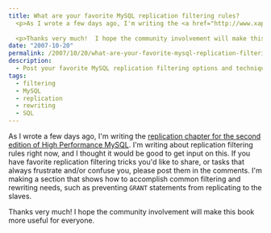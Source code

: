 ```yaml
---
title: What are your favorite MySQL replication filtering rules?
  <p>As I wrote a few days ago, I'm writing the <a href="http://www.xaprb.com/blog/2007/10/18/high-performance-mysql-second-edition-replication-scaling-and-high-availability/">replication chapter for the second edition of High Performance MySQL</a>.  I'm writing about replication filtering rules right now, and I thought it would be good to get input on this.  If you have favorite replication filtering tricks you'd like to share, or tasks that always frustrate and/or confuse you, please post them in the comments.  I'm making a section that shows how to accomplish common filtering and rewriting needs, such as preventing <code>GRANT</code> statements from replicating to the slaves.</p>
  
  <p>Thanks very much!  I hope the community involvement will make this book more useful for everyone.</p>
date: "2007-10-20"
permalink: /2007/10/20/what-are-your-favorite-mysql-replication-filtering-rules/
description:
  - Post your favorite MySQL replication filtering options and techniques.
tags:
  - filtering
  - MySQL
  - replication
  - rewriting
  - SQL
---
```

As I wrote a few days ago, I'm writing the [replication chapter for the second edition of High Performance MySQL][1]. I'm writing about replication filtering rules right now, and I thought it would be good to get input on this. If you have favorite replication filtering tricks you'd like to share, or tasks that always frustrate and/or confuse you, please post them in the comments. I'm making a section that shows how to accomplish common filtering and rewriting needs, such as preventing `GRANT` statements from replicating to the slaves.

Thanks very much! I hope the community involvement will make this book more useful for everyone.

 [1]: http://www.xaprb.com/blog/2007/10/18/high-performance-mysql-second-edition-replication-scaling-and-high-availability/
